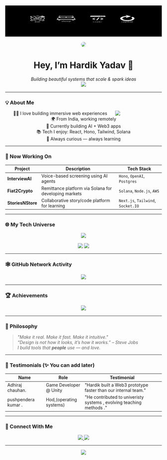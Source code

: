 <!-- Hero Banner -->
<p align="center">
  <img src="./hello world.png" alt="hero" style="width: 100%; height: auto; max-height: 100px;" />
</p>

<!-- Avatar + Intro Card -->
<div align="center">
  <img src="https://avatars.githubusercontent.com/u/YOUR-ID?v=4" width="130px" style="border-radius: 50%;" />
  <h1>Hey, I’m <b>Hardik Yadav</b> 👋</h1>
  <i>Building beautiful systems that scale & spark ideas</i><br/>
  <img src="https://readme-typing-svg.demolab.com?font=Fira+Code&pause=1000&center=true&vCenter=true&width=435&lines=Full-stack+Engineer;Web3+Dev+%26+System+Designer;Open+to+Collab+and+Ideas" />
</div>

---

<!-- Cards Section: About Me -->
### 💡 About Me
<div align="center">

<img src="https://media.giphy.com/media/26tPghhb3105c3sZG/giphy.gif" width="150px" align="right" />

🧑‍💻 I love building immersive web experiences  
🌍 From India, working remotely  
🔭 Currently building AI + Web3 apps  
📚 Tech I enjoy: React, Hono, Tailwind, Solana  
🧠 Always curious — always learning

</div>

---

<!-- Cards Section: What I'm Doing Now -->
### 🚀 Now Working On

| Project        | Description                                                            | Tech Stack                   |
|----------------|------------------------------------------------------------------------|------------------------------|
| **InterviewAI** | Voice-based screening using AI agents                                 | `Hono`, `OpenAI`, `Postgres` |
| **Fiat2Crypto** | Remittance platform via Solana for developing markets                  | `Solana`, `Node.js`, `AWS`   |
| **StoriesNStore** | Collaborative story/code platform for learning                       | `Next.js`, `Tailwind`, `Socket.IO` |

---

<!-- Floating Section -->
### 🌐 My Tech Universe

<p align="center">
  <img src="https://skillicons.dev/icons?i=react,ts,js,nodejs,nextjs,tailwind,solidity,vercel,prisma,postgres,docker,aws" />
</p>

<p align="center">
  <img src="https://github-readme-stats.vercel.app/api?username=your-username&show_icons=true&theme=radical&hide_border=true" />
  <img src="https://github-readme-stats.vercel.app/api/top-langs/?username=your-username&layout=compact&theme=radical&hide_border=true" />
</p>

---

<!-- Activity Graph -->
### 🕸️ GitHub Network Activity

<p align="center">
  <img src="https://github-readme-activity-graph.cyclic.app/graph?username=your-username&theme=react-dark&hide_border=true&area=true" />
</p>

---

<!-- GitHub Trophies -->
### 🏆 Achievements

<p align="center">
  <img src="https://github-profile-trophy.vercel.app/?username=your-username&theme=darkhub&no-frame=true&row=2&column=4" />
</p>

---

<!-- 📦 Additional Sections as Cards -->
### 🧠 Philosophy

> _"Make it real. Make it fast. Make it intuitive."_  
> _“Design is not how it looks, it’s how it works.” – Steve Jobs_  
> _I build tools that **people** use — and love._

---

### 🔁 Testimonials (✨ You can add later)

| Name | Role | Testimonial |
|------|------|-------------|
| Adhiraj chauhan. | Game Developer @ Unity | "Hardik built a Web3 prototype faster than our internal team." |
| pushpendera kumar . | Hod,(operating systems) | "He contributed  to univeristy systems , evolving teaching methods ." |

---

<!-- 📭 Contact -->
### 🤝 Connect With Me

<p align="center">
  <a href="https://linkedin.com/in/your-link">
    <img src="[https://img.shields.io/badge/LinkedIn-000?style=for-the-badge&logo=linkedin](https://www.linkedin.com/in/hardik-y/)" />
  </a>
  <a href="https://yourportfolio.com">
    <img src="https://hardikyadav.me" />
  </a>
</p>

---

<!-- Footer Quote or Easter Egg -->
<p align="center">
  <img src="https://quotes-github-readme.vercel.app/api?type=vertical&theme=dark" />
</p>
